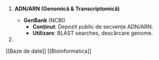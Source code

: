 1.  **ADN/ARN (Genomică & Transcriptomică)**
    - **GenBank** (NCBI)
	     -  **Conținut**: Depozit public de secvențe ADN/ARN.
	     -  **Utilizare**: BLAST searches, descărcare genome.
	    
2. 



















[[Baze de date]]
[[Bioinformatica]]